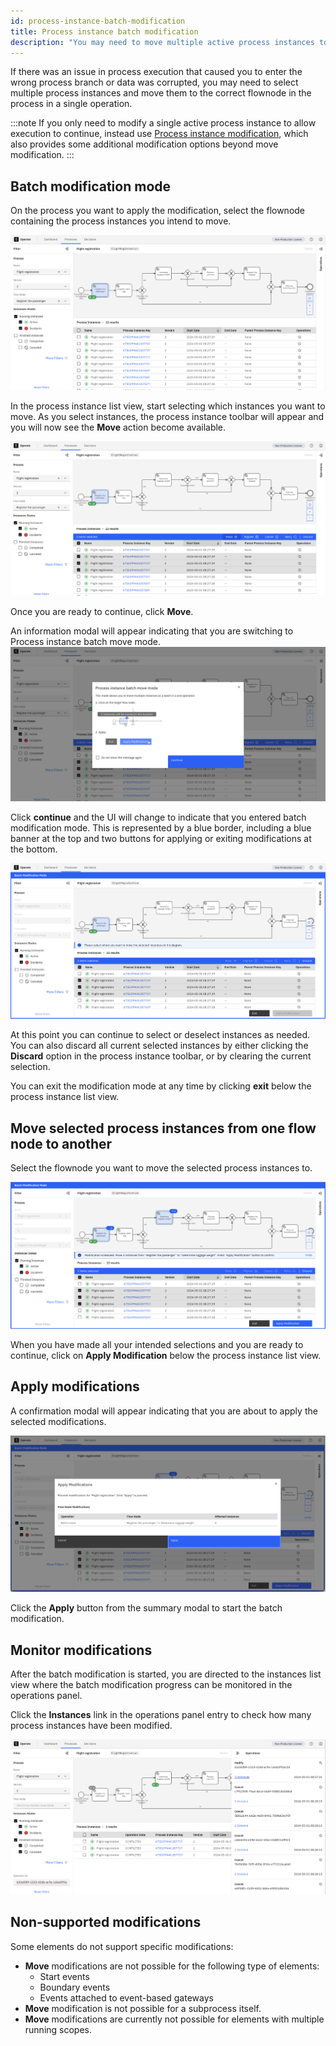 ```yaml
---
id: process-instance-batch-modification
title: Process instance batch modification
description: "You may need to move multiple active process instances to allow execution to continue."
---
```


If there was an issue in process execution that caused you to enter the wrong process branch or data was corrupted, you may need to select multiple process instances and move them to the correct flownode in the process in a single operation.

:::note
If you only need to modify a single active process instance to allow execution to continue, instead use [Process instance modification](./process-instance-modification.md), which also provides some additional modification options beyond move modification.
:::

## Batch modification mode

On the process you want to apply the modification, select the flownode containing the process instances you intend to move.

![select-flownode](./img/batch-modification/select-flownode.png)

In the process instance list view, start selecting which instances you want to move. As you select instances, the process instance toolbar will appear and you will now see the **Move** action become available.

![select-instances-batch-move-available](./img/batch-modification/select-instances-batch-move-available.png)

Once you are ready to continue, click **Move**.

An information modal will appear indicating that you are switching to Process instance batch move mode.
![information-modal](./img/batch-modification/information-modal.png)

Click **continue** and the UI will change to indicate that you entered
batch modification mode. This is represented by a blue border, including a blue banner at the top and two buttons for applying or exiting modifications at the bottom.

![batch-mode-entered](./img/batch-modification/batch-mode-entered.png)

At this point you can continue to select or deselect instances as needed. You can also discard all current selected instances by either clicking the **Discard** option in the process instance toolbar, or by clearing the current selection.

You can exit the modification mode at any time by clicking **exit** below the process instance list view.

## Move selected process instances from one flow node to another

Select the flownode you want to move the selected process instances to.

![select-target-flownode](./img/batch-modification/select-target-flownode.png)

When you have made all your intended selections and you are ready to continue, click on **Apply Modification** below the process instance list view.

## Apply modifications

A confirmation modal will appear indicating that you are about to apply the selected modifications.

![confirmation-modal](./img/batch-modification/confirmation-modal.png)

Click the **Apply** button from the summary modal to start the batch modification.

## Monitor modifications

After the batch modification is started, you are directed to the instances list view where the batch modification progress can be monitored in the operations panel.

Click the **Instances** link in the operations panel entry to check how many process instances have been modified.

![monitor-progress](./img/batch-modification/monitor-progress-using-operations-panel.png)

## Non-supported modifications

Some elements do not support specific modifications:

- **Move** modifications are not possible for the following type of elements:
  - Start events
  - Boundary events
  - Events attached to event-based gateways
- **Move** modification is not possible for a subprocess itself.
- **Move** modifications are currently not possible for elements with multiple running scopes.
